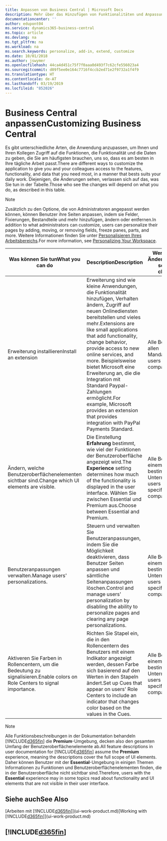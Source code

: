 ```yaml
---
title: Anpassen von Business Central | Microsoft Docs
description: Mehr über das Hinzufügen von Funktionalitäten und Anpassungen in Business Central erfahren.
documentationcenter: ''
author: edupont04
ms.service: dynamics365-business-central
ms.topic: article
ms.devlang: na
ms.tgt_pltfrm: na
ms.workload: na
ms.search.keywords: personalize, add-in, extend, customize
ms.date: 10/01/2018
ms.author: jswymer
ms.openlocfilehash: 44ca4d451c75f7f0aaa0d493f7c62cfe556023a4
ms.sourcegitcommit: d09f5ee0e164c7716f4ccb2ed71e2f9732a1f4f9
ms.translationtype: HT
ms.contentlocale: de-AT
ms.lasthandoff: 03/19/2019
ms.locfileid: "852026"
---
```

# <a name="customizing-business-central"></a><span data-ttu-id="d89a3-103">Business Central anpassen</span><span class="sxs-lookup"><span data-stu-id="d89a3-103">Customizing Business Central</span></span>
<span data-ttu-id="d89a3-104">Es gibt unterschiedliche Arten, die Anwendung anzupassen, um Ihnen und Ihren Kollegen Zugriff auf die Funktionen, die Funktionalität und die Daten zu geben, die Sie am häufigsten brauchen, uns so, dass es am besten in Ihre tägliche Arbeit passt.</span><span class="sxs-lookup"><span data-stu-id="d89a3-104">There are different ways to customize the application to give you and your colleagues access to the features, functionality, and data that you need most, in a manner that bests suits your daily work.</span></span> <span data-ttu-id="d89a3-105">Diejenigen, die Änderungen sehen, verlassen sich auf das, was Sie tun in der Tabelle.</span><span class="sxs-lookup"><span data-stu-id="d89a3-105">Those who see the changes will depend on what you do, as described in this table.</span></span>

> [!NOTE]
> <span data-ttu-id="d89a3-106">Zusätzlich zu den Optione, die von Administratoren angepasst werden können, können Benutzer ihre Seiten anpassen, indem sie Felder, Fixierungen, Bestandteile und mehr hinzufügen, ändern oder entfernen.</span><span class="sxs-lookup"><span data-stu-id="d89a3-106">In addition to what administrators can customize, users can personalize their pages by adding, moving, or removing fields, freeze panes, parts, and more.</span></span> <span data-ttu-id="d89a3-107">Weitere Informationen finden Sie unter [Personalisieren Ihres Arbeitsbereichs](ui-personalization-user.md).</span><span class="sxs-lookup"><span data-stu-id="d89a3-107">For more information, see [Personalizing Your Workspace](ui-personalization-user.md).</span></span>

| <span data-ttu-id="d89a3-108">Was können Sie tun</span><span class="sxs-lookup"><span data-stu-id="d89a3-108">What you can do</span></span>    |  <span data-ttu-id="d89a3-109">Description</span><span class="sxs-lookup"><span data-stu-id="d89a3-109">Description</span></span>  |  <span data-ttu-id="d89a3-110">Wer sieht die Änderungen</span><span class="sxs-lookup"><span data-stu-id="d89a3-110">Who sees the changes</span></span>  |  <span data-ttu-id="d89a3-111">Weitere Informationen</span><span class="sxs-lookup"><span data-stu-id="d89a3-111">More information</span></span>  |
|-----|---------------|---------|-------|
|<span data-ttu-id="d89a3-112">Erweiterung installieren</span><span class="sxs-lookup"><span data-stu-id="d89a3-112">Install an extension</span></span>|<span data-ttu-id="d89a3-113">Erweiterung sind wie kleine Anwendungen, die Funktionalität hinzufügen, Verhalten ändern, Zugriff auf neuen Onlinediensten bereitstellen und vieles mehr.</span><span class="sxs-lookup"><span data-stu-id="d89a3-113">Extensions are like small applications that add functionality, change behavior, provide access to new online services, and more.</span></span> <span data-ttu-id="d89a3-114">Beispielsweise bietet Microsoft eine Erweiterung an, die die Integration mit Standard Paypal-Zahlungen ermöglicht.</span><span class="sxs-lookup"><span data-stu-id="d89a3-114">For example, Microsoft provides an extension that provides integration with PayPal Payments Standard.</span></span>|<span data-ttu-id="d89a3-115">Alle Benutzer in allen Mandanten.</span><span class="sxs-lookup"><span data-stu-id="d89a3-115">All users in all companies.</span></span>|[<span data-ttu-id="d89a3-116">Erweiterungen nutzen anpassen</span><span class="sxs-lookup"><span data-stu-id="d89a3-116">Customizing Using Extensions</span></span>](ui-extensions.md)|
|<span data-ttu-id="d89a3-117">Ändern, welche Benutzeroberflächenelementen sichtbar sind.</span><span class="sxs-lookup"><span data-stu-id="d89a3-117">Change which UI elements are visible.</span></span>|<span data-ttu-id="d89a3-118">Die Einstellung **Erfahrung** bestimmt, wie viel der Funktionen der Benutzeroberfläche angezeigt wird.</span><span class="sxs-lookup"><span data-stu-id="d89a3-118">The **Experience** setting determines how much of the functionality is displayed in the user interface.</span></span> <span data-ttu-id="d89a3-119">Wählen Sie zwischen Essential und Premium aus.</span><span class="sxs-lookup"><span data-stu-id="d89a3-119">Choose between Essential and Premium.</span></span>|<span data-ttu-id="d89a3-120">Alle Benutzer in einem bestimmten Unternehmen.</span><span class="sxs-lookup"><span data-stu-id="d89a3-120">All users in a specific company.</span></span>|[<span data-ttu-id="d89a3-121">Sie können auswählen, welche Funktionen angezeigt werden</span><span class="sxs-lookup"><span data-stu-id="d89a3-121">Changing Which Features are Displayed</span></span>](ui-experiences.md)|
|<span data-ttu-id="d89a3-122">Benutzeranpassungen verwalten.</span><span class="sxs-lookup"><span data-stu-id="d89a3-122">Manage users' personalizations.</span></span>|<span data-ttu-id="d89a3-123">Steuern und verwalten Sie Benutzeranpassungen, indem Sie die Möglichkeit deaktivieren, dass Benutzer Seiten anpassen und sämtliche Seitenanpassungen löschen.</span><span class="sxs-lookup"><span data-stu-id="d89a3-123">Control and manage users' personalization by disabling the ability to personalize pages and clearing any page personalizations.</span></span>|<span data-ttu-id="d89a3-124">Alle Benutzer in einem bestimmten Unternehmen.</span><span class="sxs-lookup"><span data-stu-id="d89a3-124">All users in a specific company.</span></span>|[<span data-ttu-id="d89a3-125">Personalisierung als Administrator verwalten</span><span class="sxs-lookup"><span data-stu-id="d89a3-125">Managing Personalization as an Administrator</span></span>](ui-personalization-manage.md)|
|<span data-ttu-id="d89a3-126">Aktiveren Sie Farben in Rollencentern, um die Bedeutung zu signalisieren.</span><span class="sxs-lookup"><span data-stu-id="d89a3-126">Enable colors on Role Centers to signal importance.</span></span>|<span data-ttu-id="d89a3-127">Richten Sie Stapel ein, die in den Rollencentern des Benutzers mit einem Indikator angezeigt werden, dessen Farbe sich basierend auf den Werten in den Stapeln ändert.</span><span class="sxs-lookup"><span data-stu-id="d89a3-127">Set up Cues that appear on users' Role Centers to include an indicator that changes color based on the values in the Cues.</span></span>|<span data-ttu-id="d89a3-128">Alle Benutzer in einem bestimmten Unternehmen.</span><span class="sxs-lookup"><span data-stu-id="d89a3-128">All users in a specific company.</span></span>|[<span data-ttu-id="d89a3-129">Einrichten eines farbigen Indikators auf Stapeln des Rollencenters</span><span class="sxs-lookup"><span data-stu-id="d89a3-129">Setting Up a Colored Indicator on Cues</span></span>](admin-how-set-up-colored-indicator-on-cues.md)|

> [!NOTE]
> <span data-ttu-id="d89a3-130">Alle Funktionsbeschreibungen in der Dokumentation behandeln [!INCLUDE[d365fin](includes/d365fin_md.md)] die **Premium**-Umgebung, decken also den gesamten Umfang der Benutzeroberflächenelemente ab.</span><span class="sxs-lookup"><span data-stu-id="d89a3-130">All feature descriptions in user documentation for [!INCLUDE[d365fin](includes/d365fin_md.md)] assume the **Premium** experience, meaning the descriptions cover the full scope of UI elements.</span></span> <span data-ttu-id="d89a3-131">Daher können Benutzer mit der **Essential**-Umgebung in einigen Themen Informationen zu Funktionen und Benutzeroberflächenelementen finden, die in der Benutzeroberfläche nicht sichtbar sind.</span><span class="sxs-lookup"><span data-stu-id="d89a3-131">Therefore, users with the **Essential** experience may in some topics read about functionality and UI elements that are not visible in their user interface.</span></span>

## <a name="see-also"></a><span data-ttu-id="d89a3-132">Siehe auch</span><span class="sxs-lookup"><span data-stu-id="d89a3-132">See Also</span></span>
<span data-ttu-id="d89a3-133">[Arbeiten mit [!INCLUDE[d365fin](includes/d365fin_md.md)]](ui-work-product.md)</span><span class="sxs-lookup"><span data-stu-id="d89a3-133">[Working with [!INCLUDE[d365fin](includes/d365fin_md.md)]](ui-work-product.md)</span></span>  

## [!INCLUDE[d365fin](includes/free_trial_md.md)]  
